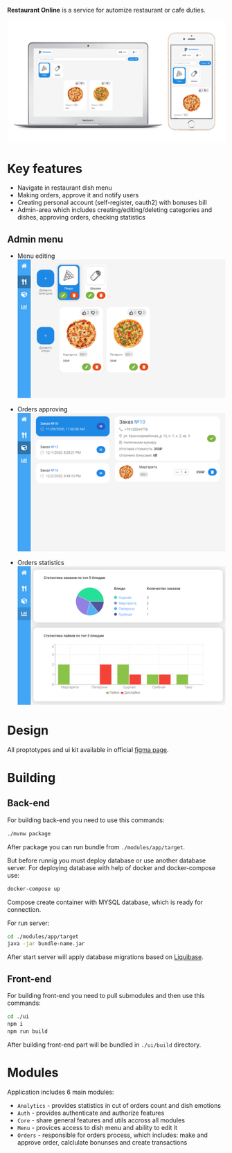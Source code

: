 **Restaurant Online** is a service for automize restaurant or cafe duties.

![Demo](./assets/demo.png)

# Key features

* Navigate in restaurant dish menu
* Making orders, approve it and notify users
* Creating personal account (self-register, oauth2) with bonuses bill
* Admin-area which includes creating/editing/deleting categories and dishes, approving orders, checking statistics

## Admin menu
* Menu editing
![Demo](./assets/admin__menu-edit.png)

* Orders approving
![Demo](./assets/admin__order-approve.png)

* Orders statistics
![Demo](./assets/admin__statistics.png)

# Design
All proptotypes and ui kit available in official [figma page](https://www.figma.com/file/RBc3R2My9PXcYdI5QJE90q/EatMeNow?node-id=1%3A2).

# Building
## Back-end
For building back-end you need to use this commands:
```bash
./mvnw package
```

After package you can run bundle from `./modules/app/target`.

But before runnig you must deploy database or use another database server.
For deploying database with help of docker and docker-compose use:
```bash
docker-compose up
```

Compose create container with MYSQL database, which is ready for connection.

For run server:
```bash
cd ./modules/app/target
java -jar bundle-name.jar
```

After start server will apply database migrations based on [Liquibase](https://www.liquibase.org/).

## Front-end
For building front-end you need to pull submodules and then use this commands:
```bash
cd ./ui
npm i
npm run build
```

After building front-end part will be bundled in `./ui/build` directory.

# Modules

Application includes 6 main modules:
* `Analytics` - provides statistics in cut of orders count and dish emotions
* `Auth` - provides authenticate and authorize features
* `Core` - share general features and utils accross all modules
* `Menu` - provices access to dish menu and ability to edit it
* `Orders` - responsible for orders process, which includes: make and approve order, calclulate bonunses and create transactions
